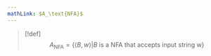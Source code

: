 ```yaml
---
mathLink: $A_\text{NFA}$
---
```

>[!def]
>$$A_\text{NFA}=\{\langle B,w\rangle|B \text{ is a NFA that accepts input string w}\}$$
